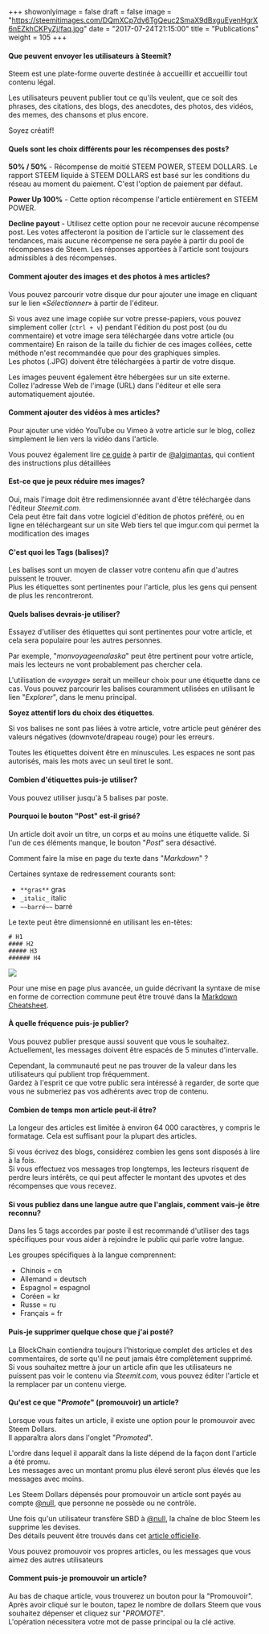 +++
showonlyimage = false
draft = false
image = "https://steemitimages.com/DQmXCp7dv6TgQeuc2SmaX9dBxguEyenHgrX6nEZkhCKPyZj/faq.jpg"
date = "2017-07-24T21:15:00"
title = "Publications"
weight = 105
+++

<!--more-->

#### Que peuvent envoyer les utilisateurs à Steemit?

Steem est une plate-forme ouverte destinée à accueillir et accueillir tout contenu légal.

Les utilisateurs peuvent publier tout ce qu'ils veulent, que ce soit des phrases, des citations, des blogs, des anecdotes, des photos, des vidéos, des memes, des chansons et plus encore.

Soyez créatif!

#### Quels sont les choix différents pour les récompenses des posts?

**50% / 50%** - Récompense de moitié STEEM POWER, STEEM DOLLARS.
Le rapport STEEM liquide à STEEM DOLLARS est basé sur les conditions du réseau au moment du paiement. C'est l'option de paiement par défaut.

**Power Up 100%** - Cette option récompense l'article entièrement en STEEM POWER. 

**Decline payout** - Utilisez cette option pour ne recevoir aucune récompense post. Les votes affecteront la position de l'article sur le classement des tendances, mais aucune récompense ne sera payée à partir du pool de récompenses de Steem. Les réponses apportées à l'article sont toujours admissibles à des récompenses.

#### Comment ajouter des images et des photos à mes articles?

Vous pouvez parcourir votre disque dur pour ajouter une image en cliquant sur le lien «_Sélectionner_» à partir de l'éditeur.

Si vous avez une image copiée sur votre presse-papiers, vous pouvez simplement coller (```ctrl + v```) pendant l'édition du post post (ou du commentaire) et votre image sera téléchargée dans votre article (ou commentaire)
En raison de la taille du fichier de ces images collées, cette méthode n'est recommandée que pour des graphiques simples.  
Les photos (.JPG) doivent être téléchargées à partir de votre disque.

Les images peuvent également être hébergées sur un site externe.  
Collez l'adresse Web de l'image (URL) dans l'éditeur et elle sera automatiquement ajoutée.

#### Comment ajouter des vidéos à mes articles?

Pour ajouter une vidéo YouTube ou Vimeo à votre article sur le blog, collez simplement le lien vers la vidéo dans l'article.

Vous pouvez également lire [ce guide](https://steemit.com/steemitguide/@algimantas/detailed-guide-how-to-add-videos-in-steemit) à partir de [@algimantas](https://steemit.com/@algimantas), qui contient des instructions plus détaillées

#### Est-ce que je peux réduire mes images?

Oui, mais l'image doit être redimensionnée avant d'être téléchargée dans l'éditeur *Steemit.com*.  
Cela peut être fait dans votre logiciel d'édition de photos préféré, ou en ligne en téléchargeant sur un site Web tiers tel que imgur.com qui permet la modification des images

#### C'est quoi les Tags (balises)?

Les balises sont un moyen de classer votre contenu afin que d'autres puissent le trouver.  
Plus les étiquettes sont pertinentes pour l'article, plus les gens qui pensent de plus les rencontreront.

#### Quels balises devrais-je utiliser?

Essayez d'utiliser des étiquettes qui sont pertinentes pour votre article, et cela sera populaire pour les autres personnes.

Par exemple, "_monvoyageenalaska_" peut être pertinent pour votre article, mais les lecteurs ne vont probablement pas chercher cela.

L'utilisation de «_voyage_» serait un meilleur choix pour une étiquette dans ce cas.
Vous pouvez parcourir les balises couramment utilisées en utilisant le lien "_Explorer_", dans le menu principal.

**Soyez attentif lors du choix des étiquettes**.

Si vos balises ne sont pas liées à votre article, votre article peut générer des valeurs négatives (downvote/drapeau rouge) pour les erreurs.

Toutes les étiquettes doivent être en minuscules. Les espaces ne sont pas autorisés, mais les mots avec un seul tiret le sont.

#### Combien d'étiquettes puis-je utiliser?

Vous pouvez utiliser jusqu'à 5 balises par poste.

#### Pourquoi le bouton "Post" est-il grisé?

Un article doit avoir un titre, un corps et au moins une étiquette valide.
Si l'un de ces éléments manque, le bouton "_Post_" sera désactivé.

Comment faire la mise en page du texte dans "_Markdown_" ?

Certaines syntaxe de redressement courants sont:

* ```**gras**``` gras
* ```_italic_``` italic
* ```~~barré~~``` barré

Le texte peut être dimensionné en utilisant les en-têtes:

```
# H1
#### H2
##### H3
###### H4
```

![](images/posting.heading.png)

Pour une mise en page plus avancée, un guide décrivant la syntaxe de mise en forme de correction commune peut être trouvé dans la [Markdown Cheatsheet](https://github.com/adam-p/markdown-here/wiki/Markdown-Cheatsheet).

#### À quelle fréquence puis-je publier?

Vous pouvez publier presque aussi souvent que vous le souhaitez.  
Actuellement, les messages doivent être espacés de 5 minutes d'intervalle.

Cependant, la communauté peut ne pas trouver de la valeur dans les utilisateurs qui publient trop fréquemment.  
Gardez à l'esprit ce que votre public sera intéressé à regarder, de sorte que vous ne submeriez pas vos adhérents avec trop de contenu.

#### Combien de temps mon article peut-il être?

La longeur des articles est limitée à environ 64 000 caractères, y compris le formatage. Cela est suffisant pour la plupart des articles.

Si vous écrivez des blogs, considérez combien les gens sont disposés à lire à la fois.  
Si vous effectuez vos messages trop longtemps, les lecteurs risquent de perdre leurs intérêts, ce qui peut affecter le montant des upvotes et des récompenses que vous recevez.

#### Si vous publiez dans une langue autre que l'anglais, comment vais-je être reconnu?

Dans les 5 tags accordes par poste il est recommandé d'utiliser des tags spécifiques pour vous aider à rejoindre le public qui parle votre langue.

Les groupes spécifiques à la langue comprennent: 

* Chinois = cn 
* Allemand = deutsch 
* Espagnol = espagnol 
* Coréen = kr 
* Russe = ru 
* Français = fr

#### Puis-je supprimer quelque chose que j'ai posté?

La BlockChain contiendra toujours l'historique complet des articles et des commentaires, de sorte qu'il ne peut jamais être complètement supprimé.  
Si vous souhaitez mettre à jour un article afin que les utilisateurs ne puissent pas voir le contenu via *Steemit.com*, vous pouvez éditer l'article et la remplacer par un contenu vierge.

#### Qu'est ce que "_Promote_" (promouvoir) un article?

Lorsque vous faites un article, il existe une option pour le promouvoir avec Steem Dollars.  
Il apparaîtra alors dans l'onglet "_Promoted_".

L'ordre dans lequel il apparaît dans la liste dépend de la façon dont l'article a été promu.  
Les messages avec un montant promu plus élevé seront plus élevés que les messages avec moins.

Les Steem Dollars dépensés pour promouvoir un article sont payés au compte [@null](https://steemit.com/@null), que personne ne possède ou ne contrôle.

Une fois qu'un utilisateur transfère SBD à [@null](https://steemit.com/@null), la chaîne de bloc Steem les supprime les devises.  
Des détails peuvent être trouvés dans cet [article officielle](https://steemit.com/steemit/@steemitblog/introducing-promoted-content).

Vous pouvez promouvoir vos propres articles, ou les messages que vous aimez des autres utilisateurs

#### Comment puis-je promouvoir un article?

Au bas de chaque article, vous trouverez un bouton pour la "Promouvoir".  
Après avoir cliqué sur le bouton, tapez le nombre de dollars Steem que vous souhaitez dépenser et cliquez sur "_PROMOTE_".  
L'opération nécessitera votre mot de passe principal ou la clé active.